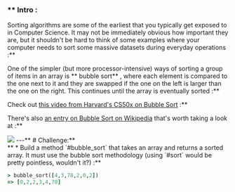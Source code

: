 ### ** Intro :
>
Sorting algorithms are some of the earliest that you typically get exposed to in Computer Science.  It may not be immediately obvious how important they are, but it shouldn't be hard to think of some examples where your computer needs to sort some massive datasets during everyday operations :**

One of the simpler (but more processor-intensive) ways of sorting a group of items in an array is ** bubble sort** , where each element is compared to the one next to it and they are swapped if the one on the left is larger than the one on the right.  This continues until the array is eventually sorted :**

Check out [this video from Harvard's CS50x on Bubble Sort](https://www.youtube.com/watch?v=8Kp-8OGwphY) :**

There's also [an entry on Bubble Sort on Wikipedia](http://en.wikipedia.org/wiki/Bubble_sort) that's worth taking a look at :**

<img src="https://cdn.statically.io/gh/TheOdinProject/curriculum/284f0cdc998be7e4751e29e8458323ad5d320303/ruby_programming/basic_ruby_projects/bubble_sort/img/00.gif" class="lesson-content__small-image" markdown="1">
---** # Challenge:** <div class="lesson-content__panel" markdown="1">** * Build a method `#bubble_sort` that takes an array and returns a sorted array.  It must use the bubble sort methodology (using `#sort` would be pretty pointless, wouldn't it?) :**

```ruby
> bubble_sort([4,3,78,2,0,2])
=> [0,2,2,3,4,78]
```
</div>
